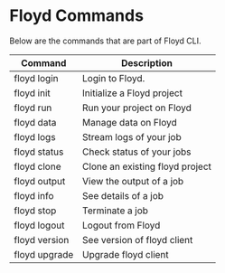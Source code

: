 # Floyd Commands

Below are the commands that are part of Floyd CLI.

| Command            | Description              |
| ------------------ | ------------------------ |
| floyd login        | Login to Floyd. |
| floyd init         | Initialize a Floyd project |
| floyd run          | Run your project on Floyd |
| floyd data         | Manage data on Floyd   |
| floyd logs         | Stream logs of your job |
| floyd status       | Check status of your jobs |
| floyd clone        | Clone an existing floyd project |
| floyd output       | View the output of a job |
| floyd info         | See details of a job   |
| floyd stop         | Terminate a job   |
| floyd logout       | Logout from Floyd   |
| floyd version      | See version of floyd client |
| floyd upgrade      | Upgrade floyd client |
